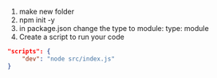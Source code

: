 1. make new folder
2. npm init -y
3. in package.json change the type to module: type: module
4. Create a script to run your code

```json
"scripts": {
    "dev": "node src/index.js"
}
```
